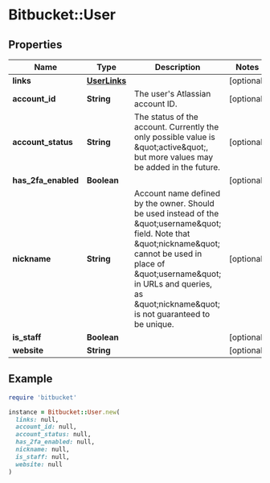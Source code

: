 # Bitbucket::User

## Properties

| Name | Type | Description | Notes |
| ---- | ---- | ----------- | ----- |
| **links** | [**UserLinks**](UserLinks.md) |  | [optional] |
| **account_id** | **String** | The user&#39;s Atlassian account ID. | [optional] |
| **account_status** | **String** | The status of the account. Currently the only possible value is \&quot;active\&quot;, but more values may be added in the future. | [optional] |
| **has_2fa_enabled** | **Boolean** |  | [optional] |
| **nickname** | **String** | Account name defined by the owner. Should be used instead of the \&quot;username\&quot; field. Note that \&quot;nickname\&quot; cannot be used in place of \&quot;username\&quot; in URLs and queries, as \&quot;nickname\&quot; is not guaranteed to be unique. | [optional] |
| **is_staff** | **Boolean** |  | [optional] |
| **website** | **String** |  | [optional] |

## Example

```ruby
require 'bitbucket'

instance = Bitbucket::User.new(
  links: null,
  account_id: null,
  account_status: null,
  has_2fa_enabled: null,
  nickname: null,
  is_staff: null,
  website: null
)
```

